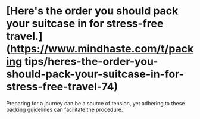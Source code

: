 
# [Here's the order you should pack your suitcase in for stress-free travel.](https://www.mindhaste.com/t/packing tips/heres-the-order-you-should-pack-your-suitcase-in-for-stress-free-travel-74)

Preparing for a journey can be a source of tension, yet adhering to these packing guidelines can facilitate the procedure.
    